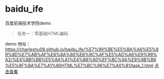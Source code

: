 # baidu_ife
百度前端技术学院demo

>任务一：零基础HTML编码


demo 地址：https://charleshu08.github.io/baidu_ife/%E7%99%BE%E5%BA%A6%E5%89%8D%E7%AB%AF%E6%8A%80%E6%9C%AF%E5%AD%A6%E9%99%A2/%E4%BB%BB%E5%8A%A1%E4%B8%80%EF%BC%9A%E9%9B%B6%E5%9F%BA%E7%A1%80HTML%E7%BC%96%E7%A0%81/task_1.html
[点击查看][1]


  [1]: https://charleshu08.github.io/baidu_ife/%E7%99%BE%E5%BA%A6%E5%89%8D%E7%AB%AF%E6%8A%80%E6%9C%AF%E5%AD%A6%E9%99%A2/%E4%BB%BB%E5%8A%A1%E4%B8%80%EF%BC%9A%E9%9B%B6%E5%9F%BA%E7%A1%80HTML%E7%BC%96%E7%A0%81/task_1.html